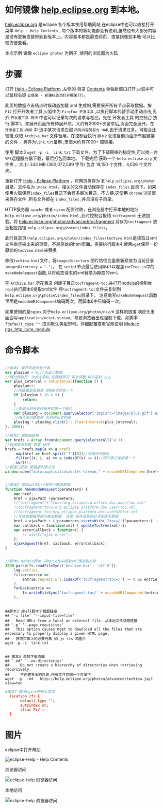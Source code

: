 
# 如何镜像 [help.eclipse.org](http://help.eclipse.orgp) 到本地。

[help.eclipse.org](http://help.eclipse.orgp) 是eclipse 各个版本使用帮助网站,在eclipse中也可以直接打开 菜单 `Help - Help Contents` , 每个版本的新功能都会有说明,虽然也有大部分内容是没有更新直接带到新版本上。内容基本都是静态网页，直接镜像到本地 可以比较方便查看。

本次示例 镜像 `eclipse photon` 为例子 ,使用的浏览器为火狐

# 步骤

打开 [Help - Eclipse Platform](http://help.eclipse.org/photon/index.jsp) ,左侧的 目录 [Contents](http://help.eclipse.org/photon/advanced/tocView.jsp?view=toc) 单独新窗口打开,火狐中可以鼠标右键 `此框架 - 新建标签页打开框架(T)`。

此页的数据点击结点时候动态加载 xml 生成的,需要展开所有节点获取数据。按 `F12` 打开开发者工具,火狐中为 `Firefox 开发工具` ,以执行脚本代替手动手动点击,另外 `开发者工具-网络` 中也可以记录每次的请求与相应。先在 开发者工具 的控制台 执行 脚本1。来展开页面所有待展开项。大约有2000+次请求后,页面完全展开。在  `开发者工具-网络` 中 选中某次请求右键 `所有内容另存为 HAR`,由于请求过多。可能会比较慢,获取 `Archive.har` 文件备用。在控制台执行 `脚本2` 获取当前页面所有超链接的文件 ，另存为`link.txt`备用 ,里面大约有7000+ 超链接。

使用 脚本3 `wget -p -i  link.txt` 下载文件，为了下载网络的稳定性,可以找一台`VPS`远程服务器下载，最后打包回本地。
下载完后 获取一个 `help.eclipse.org` 文件夹 ，大小: 343 MB (360,072,599 字节) 包含 18,150 个文件，4,026 个文件夹。

重新打开 [Help - Eclipse Platform](http://help.eclipse.org/photon/index.jsp) ，将网页另存为 到`help.eclipse.org/photon` 目录，文件名为 `index.html`。相关的文件自动保存在 `index_files` 目录下。如果使用火狐保存`index_files`目录下会有多层次目录，不方便,这使用 `chrome` 浏览器来保存文件 ,所有文件都在 `index_files` ,并且没有子目录。


HTTP服务器 `apache` 或者 `nginx` 配置过略，在浏览器中打开本地的地址 `help.eclipse.org/photon/index.html` ,此时控制台报错 `tocfragment` 无法加载。将
[help.eclipse.org/photon/advanced/tocfragment](http://help.eclipse.org/photon/advanced/tocfragment)
另存为`tocfragment` 放至相应路径 `help.eclipse.org\photon\index_files\`。

此时目录页`/help.eclipse.org/photon/index_files/tocView.html`是读取过xml文件后渲染出来的页面，不是原始的html页面。需要执行脚本4,使用`wget`保存一份原始的`tocView.html`来替换

修改`tocView.html`文件，将`imagesDirectory` 图片路径变量重新赋值为当前目录 `imagesDirectory = ".";`。
在 `script`节点最后使用`脚本5`以覆盖`tocTree.js`中的`makeNodeRequest`函数,以将动态请求的xml替换为静态的xml。


在 `Archive.har` 所在目录 创建子目录`tocfragment-toc`,并打开nodejs的控制台`repl`执行脚本6提取xml文件
将`tocfragment-toc`文件夹复制到`help.eclipse.org\photon\index_files`目录下。
注意重写`makeNodeRequest`函数里面是`encodeURIComponent`编码两次，而脚本6中只编码一次。
 

如果使用的是`nginx`,对于`help.eclipse.org/photon/nav/0` 这样的链接 响应头里面会写`application/octet-stream`，导致浏览器出现强制下载，如脚本7`default_type "";`取消默认类型即可。详细配置查看官网说明 [Module ngx_http_core_module](http://nginx.org/en/docs/http/ngx_http_core_module.html#default_type)
 
# 命令脚本
```js

//脚本1 展开页面所有元素
var plusSum = 0;//点击计数器
//两分钟执行一次点击事件,视网络情况 可以调整 600毫秒 左右
var plus_interval = setInterval(function () {
    plusSum++;
    //网络最后会拥堵 控制9次休息一下
    if (plusSum % 10 > 9) {
        return;
    }
	//查询当前所有待展开的第一个图片
    var plusImg = document.querySelector('img[src="images/plus.gif"].expander');
	//图片没问题展开 否则停止定时器
    plusImg ? plusImg.click() : clearInterval(plus_interval);
}, 2000);

//脚本2 提取超链接
var hrefs = Array.from(document.querySelectorAll('a'))
//去掉查询参数 去重 排序
hrefs = hrefs.map(a => a.href)
    .map(href => href.split('?')[0])//去掉问号部分
    .filter((x, i, a) => a.indexOf(x) == i)//同元素只保留第一个
    .sort();
//新窗口获取 超链接列表文件
window.open("data:application/octet-stream," + encodeURIComponent(hrefs.join('\n')));


//脚本5 请求xml的url替换为静态数据
function makeNodeRequest(parameters) {
    var href;
    href = ajaxPath +parameters; 
    //"tocfragment"+"?toc=/org.eclipse.platform.doc.user/toc.xml"
    //tocfragment?toc=/org.eclipse.platform.doc.user/toc.xml
    //tocfragment-toc/org.eclipse.platform.doc.user%2Ftoc.xml
    //将动态数据转换为静态数据  注意 条件运算符必须在括号里面
    href = ajaxPath + (!parameters.startsWith('?toc=/')?parameters:('-toc/' + encodeURIComponent(encodeURIComponent(parameters.substr(6))))); 
    var callback = function(xml) { updateTocTree(xml);}; 
    var errorCallback = function() { 
        // alert("ajax error"); 
    };
    ajaxRequest(href, callback, errorCallback);
}


//脚本6 nodejs脚本 从har文件中提取xml保存到文件
JSON.parse(fs.readFileSync('Archive.har', 'utf-8')).
    log.entries.
    filter(entrie =>
        entrie.request.url.indexOf('tocfragment?toc=/') >= 0 && entrie.response.status == 200
    ).
    forEach(entrie =>
        fs.writeFileSync('tocfragment-toc/' + encodeURIComponent(entrie.request.url.split('?toc=/')[1]), entrie.response.content.text)
    );

```

```shell

##脚本3 shell脚本下载超链接
## ‘-i file’ ‘--input-file=file’
##   Read URLs from a local or external file. 从本地文件读取链接
## ‘-p’ ‘--page-requisites’ 
##   This option causes Wget to download all the files that are necessary to properly display a given HTML page.
##   获取页面上的必要元素 如 js css 和图片
wget -p -i  link.txt


## 脚本4 单独下载页面
## ‘-nd’ ‘--no-directories’
##     Do not create a hierarchy of directories when retrieving recursively. 
##     不创建多余的目录,所有文件在同一个目录下
wget  -p  -nd   http://help.eclipse.org/photon/advanced/tocView.jsp?view=toc

```

```conf
#脚本7 取消nginx的默认类型
  location /f/ {
	   default_type "";
	   autoindex on;
	   alias F:/ ; 
  }

```

# 图片


 
 eclipse中打开帮助

 ![eclipse-Help - Help Contents](img/mirror-help.eclipse-01.PNG)

  
 浏览器访问

 ![eclipse-help 浏览器访问](img/mirror-help.eclipse-02.PNG)


 本地访问

 ![eclipse-help 浏览器访问](img/mirror-help.eclipse-03.PNG)

